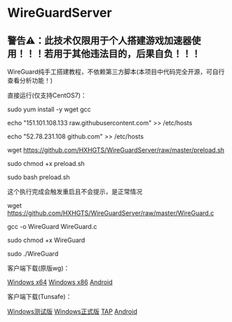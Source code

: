 # WireGuardServer

## 警告⚠：此技术仅限用于个人搭建游戏加速器使用！！！若用于其他违法目的，后果自负！！！

WireGuard纯手工搭建教程，不依赖第三方脚本(本项目中代码完全开源，可自行查看分析功能！)

直接运行(仅支持CentOS7)：

sudo yum install -y wget gcc

echo "151.101.108.133 raw.githubusercontent.com" >> /etc/hosts

echo "52.78.231.108 github.com" >> /etc/hosts

wget https://github.com/HXHGTS/WireGuardServer/raw/master/preload.sh

sudo chmod +x preload.sh

sudo bash preload.sh

这个执行完成会触发重启且不会提示，是正常情况

wget https://github.com/HXHGTS/WireGuardServer/raw/master/WireGuard.c

gcc -o WireGuard WireGuard.c

sudo chmod +x WireGuard

sudo ./WireGuard

客户端下载(原版wg)：

[Windows x64](https://wwa.lanzous.com/i9q09f3x2zi) [Windows x86](https://wwa.lanzous.com/ibVYif3x32b) [Android](https://wwa.lanzous.com/izHzDf3x1sf)


客户端下载(Tunsafe)：

[Windows测试版](https://wwa.lanzous.com/iAvZaf3x1he) [Windows正式版](https://wwa.lanzous.com/ioykQf427sb) [TAP](https://wwa.lanzous.com/iGMaCf42d4d) [Android](https://wwa.lanzous.com/iSUxQf3xdgf)

